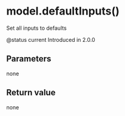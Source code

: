 # model.defaultInputs\(\)

Set all inputs to defaults

@status current Introduced in 2.0.0

## Parameters

none

## Return value

none

